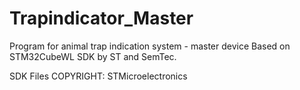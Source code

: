 # Trapindicator_Master

Program for animal trap indication system - master device
Based on STM32CubeWL SDK by ST and SemTec.

SDK Files COPYRIGHT: STMicroelectronics

